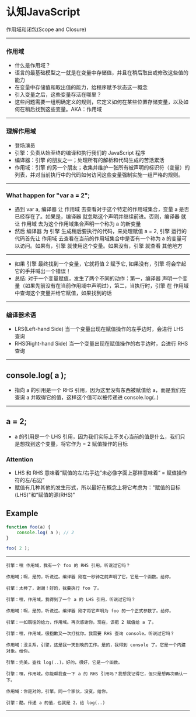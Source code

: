 # 认知JavaScript  

作用域和闭包(Scope and Closure)

---

### 作用域

- 什么是作用域？
- 语言的最基础模型之一就是在变量中存储值，并且在稍后取出或修改这些值的能力
- 在变量中存储值和取出值的能力，给程序赋予状态这一概念
- 引入变量之后，这些变量存活在哪里？
- 这些问题需要一组明确定义的规则，它定义如何在某些位置存储变量，以及如何在稍后找到这些变量。AKA：作用域

---
### 理解作用域
- 登场演员
- 引擎：负责从始至终的编译和执行我们的 JavaScript 程序
- 编译器：引擎 的朋友之一；处理所有的解析和代码生成的苦活累活
- 作用域：引擎 的另一个朋友；收集并维护一张所有被声明的标识符（变量）的列表，并对当前执行中的代码如何访问这些变量强制实施一组严格的规则。

---
### What happen for "var a = 2";

- 遇到 var a, 编译器 让 作用域 去查看对于这个特定的作用域集合，变量 a 是否已经存在了。如果是，编译器 就忽略这个声明并继续前进。否则，编译器 就让 作用域 去为这个作用域集合声明一个称为 a 的新变量
- 然后 编译器 为 引擎 生成稍后要执行的代码，来处理赋值 a = 2, 引擎 运行的代码首先让 作用域 去查看在当前的作用域集合中是否有一个称为 a 的变量可以访问。如果有，引擎 就使用这个变量。如果没有，引擎 就查看 其他地方

---

- 如果 引擎 最终找到一个变量，它就将值 2 赋予它, 如果没有，引擎 将会举起它的手并喊出一个错误！  
- 总结: 对于一个变量赋值，发生了两个不同的动作：第一，编译器 声明一个变量（如果先前没有在当前作用域中声明过），第二，当执行时，引擎 在 作用域 中查询这个变量并给它赋值，如果找到的话

---
### 编译器术语
- LRS(Left-hand Side)  当一个变量出现在赋值操作的左手边时，会进行 LHS 查询
- RHS(Right-hand Side)  当一个变量出现在赋值操作的右手边时，会进行 RHS 查询

---
## console.log( a );
- 指向 a 的引用是一个 RHS 引用，因为这里没有东西被赋值给 a，而是我们在查询 a 并取得它的值，这样这个值可以被传递进 console.log(..)
---
## a = 2;
- a 的引用是一个 LHS 引用，因为我们实际上不关心当前的值是什么，我们只是想找到这个变量，将它作为 = 2 赋值操作的目标

### Attention

- LHS 和 RHS 意味着“赋值的左/右手边”未必像字面上那样意味着“ = 赋值操作符的左/右边”
- 赋值有几种其他的发生形式，所以最好在概念上将它考虑为："赋值的目标(LHS)"和“赋值的源(RHS)"

## Example
```javascript
function foo(a) {
	console.log( a ); // 2
}

foo( 2 );
```
---
```
引擎：嘿 作用域，我有一个 foo 的 RHS 引用。听说过它吗？

作用域；啊，是的，听说过。编译器 刚在一秒钟之前声明了它。它是一个函数。给你。

引擎：太棒了，谢谢！好的，我要执行 foo 了。

引擎：嘿，作用域，我得到了一个 a 的 LHS 引用，听说过它吗？

作用域：啊，是的，听说过。编译器 刚才将它声明为 foo 的一个正式参数了。给你。

引擎：一如既往的给力，作用域。再次感谢你。现在，该把 2 赋值给 a 了。

引擎：嘿，作用域，很抱歉又一次打扰你。我需要 RHS 查询 console。听说过它吗？

作用域：没关系，引擎，这是我一天到晚的工作。是的，我得到 console 了。它是一个内建对象。给你。

引擎：完美。查找 log(..)。好的，很好，它是一个函数。

引擎：嘿，作用域。你能帮我查一下 a 的 RHS 引用吗？我想我记得它，但只是想再次确认一下。

作用域：你是对的，引擎。同一个家伙，没变。给你。

引擎：酷。传递 a 的值，也就是 2，给 log(..)
```
---


